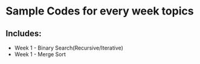 # Sample Codes for every week topics

## Includes:
* Week 1 - Binary Search(Recursive/Iterative)
* Week 1 - Merge Sort